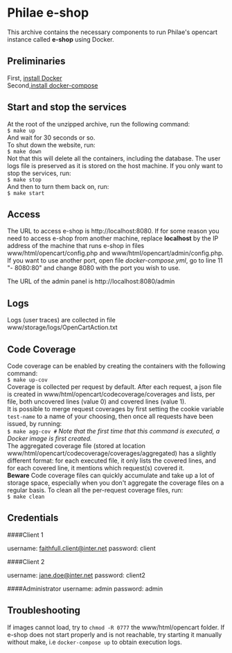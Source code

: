 Philae e-shop
=============

This archive contains the necessary components to run Philae's opencart instance called **e-shop** using Docker.

Preliminaries
-------------

First, [install Docker](https://docs.docker.com/get-docker/)  
Second,[install docker-compose](https://docs.docker.com/compose/install/)

Start and stop the services
------------------

At the root of the unzipped archive, run the following command:  
`$ make up`  
And wait for 30 seconds or so.  
To shut down the website, run:  
`$ make down`  
Not that this will delete all the containers, including the database. The user logs file is preserved as it is stored on the host machine. If you only want to stop the services, run:  
`$ make stop`  
And then to turn them back on, run:  
`$ make start`


Access
------ 

The URL to access e-shop is http://localhost:8080. 
If for some reason you need to access e-shop from another machine, replace **localhost** by the IP address of the machine that runs e-shop in files www/html/opencart/config.php and www/html/opencart/admin/config.php.  
If you want to use another port, open file *docker-compose.yml*, go to line 11 "- 8080:80" and change 8080 with the port you wish to use.
 
The URL of the admin panel is http://localhost:8080/admin

Logs
----

Logs (user traces) are collected in file www/storage/logs/OpenCartAction.txt

Code Coverage
-------------

Code coverage can be enabled by creating the containers with the following command:  
`$ make up-cov`  
Coverage is collected per request by default. After each request, a json file is created in www/html/opencart/codecoverage/coverages and lists, per file, both uncovered lines (value 0) and covered lines (value 1).  
It is possible to merge request coverages by first setting the cookie variable `test-name` to a name of your choosing, then once all requests have been issued, by running:  
`$ make agg-cov #` *Note that the first time that this command is executed, a Docker image is first created.*  
The aggregated coverage file (stored at location www/html/opencart/codecoverage/coverages/aggregated) has a slightly different format: for each executed file, it only lists the covered lines, and for each covered line, it mentions which request(s) covered it.  
**Beware** Code coverage files can quickly accumulate and take up a lot of storage space, especially when you don't aggregate the coverage files on a regular basis. To clean all the per-request coverage files, run:  
`$ make clean`

Credentials
-----------

####Client 1

username: faithfull.client@inter.net
password: client

####Client 2

username: jane.doe@inter.net
password: client2

####Administrator
username: admin
password: admin

Troubleshooting
---------------

If images cannot load, try to `chmod -R 0777` the www/html/opencart folder. 
If e-shop does not start properly and is not reachable, try starting it manually without make, i.e `docker-compose up` to obtain execution logs.